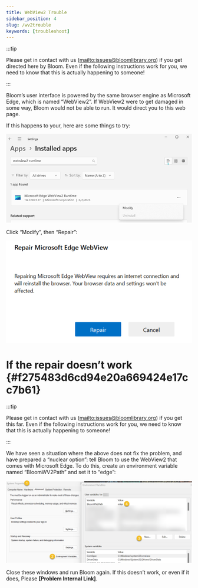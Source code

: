 ```yaml
---
title: WebView2 Trouble
sidebar_position: 4
slug: /wv2trouble
keywords: [troubleshoot]
---
```




:::tip

Please get in contact with us ([mailto:issues@bloomlibrary.org](mailto:issues@bloomlibrary.org)) if you get directed here by Bloom. Even if the following instructions work for you, we need to know that this is actually happening to someone!

:::




Bloom’s user interface is powered by the same browser engine as Microsoft Edge, which is named “WebView2”. If WebView2 were to get damaged in some way, Bloom would not be able to run.  It would direct you to this web page.


If this happens to your, here are some things to try:


![](./1735398459.png)


Click “Modify”, then “Repair”:


![](./1601555847.png)


# If the repair doesn’t work {#f275483d6cd94e20a669424e17cc7b61}


:::tip

Please get in contact with us ([mailto:issues@bloomlibrary.org](mailto:issues@bloomlibrary.org)) if you get this far. Even if the following instructions work for you, we need to know that this is actually happening to someone!

:::




We have seen a situation where the above does not fix the problem, and have prepared a “nuclear option”: tell Bloom to use the WebView2 that comes with Microsoft Edge.  To do this, create an environment variable named “BloomWV2Path” and set it to “edge”:


![](./1139571278.png)


Close these windows and run Bloom again.  If this doesn’t work, or even if it does, Please **[Problem Internal Link]**.

